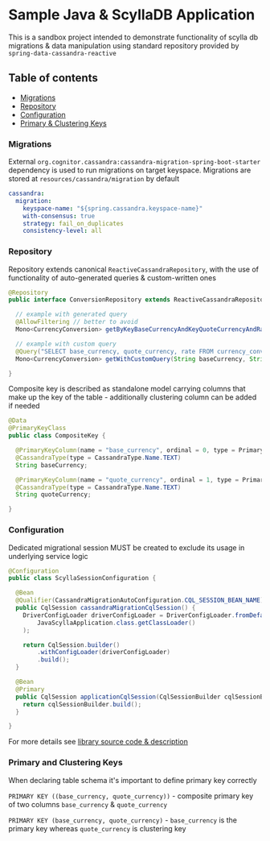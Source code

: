 # Sample Java & ScyllaDB Application
This is a sandbox project intended to demonstrate functionality of scylla db migrations & data manipulation using standard repository provided by `spring-data-cassandra-reactive`

## Table of contents
- [Migrations](#migrations)
- [Repository](#repository)
- [Configuration](#configuration)
- [Primary & Clustering Keys](#primary-and-clustering-keys)

### Migrations
External `org.cognitor.cassandra:cassandra-migration-spring-boot-starter` dependency is used to run migrations on target keyspace.
Migrations are stored at `resources/cassandra/migration` by default
```yaml
cassandra:
  migration:
    keyspace-name: "${spring.cassandra.keyspace-name}"
    with-consensus: true
    strategy: fail_on_duplicates
    consistency-level: all
```

### Repository
Repository extends canonical `ReactiveCassandraRepository`, with the use of functionality of auto-generated queries & custom-written ones
```java
@Repository
public interface ConversionRepository extends ReactiveCassandraRepository<CurrencyConversion, CompositeKey> {

  // example with generated query
  @AllowFiltering // better to avoid
  Mono<CurrencyConversion> getByKeyBaseCurrencyAndKeyQuoteCurrencyAndRateGreaterThanEqual(String baseCurrency, String quoteCurrency, BigDecimal rate);

  // example with custom query
  @Query("SELECT base_currency, quote_currency, rate FROM currency_conversion WHERE base_currency=?0 AND quote_currency=?1")
  Mono<CurrencyConversion> getWithCustomQuery(String baseCurrency, String quoteCurrency);

}
```

Composite key is described as standalone model carrying columns that make up the key of the table - additionally clustering column can be added if needed
```java
@Data
@PrimaryKeyClass
public class CompositeKey {

  @PrimaryKeyColumn(name = "base_currency", ordinal = 0, type = PrimaryKeyType.PARTITIONED)
  @CassandraType(type = CassandraType.Name.TEXT)
  String baseCurrency;

  @PrimaryKeyColumn(name = "quote_currency", ordinal = 1, type = PrimaryKeyType.PARTITIONED)
  @CassandraType(type = CassandraType.Name.TEXT)
  String quoteCurrency;

}
```

### Configuration
Dedicated migrational session MUST be created to exclude its usage in underlying service logic
```java
@Configuration
public class ScyllaSessionConfiguration {

  @Bean
  @Qualifier(CassandraMigrationAutoConfiguration.CQL_SESSION_BEAN_NAME)
  public CqlSession cassandraMigrationCqlSession() {
    DriverConfigLoader driverConfigLoader = DriverConfigLoader.fromDefaults(
        JavaScyllaApplication.class.getClassLoader()
    );

    return CqlSession.builder()
        .withConfigLoader(driverConfigLoader)
        .build();
  }

  @Bean
  @Primary
  public CqlSession applicationCqlSession(CqlSessionBuilder cqlSessionBuilder) {
    return cqlSessionBuilder.build();
  }

}
```

For more details see [library source code & description](https://github.com/patka/cassandra-migration)

### Primary and Clustering Keys
When declaring table schema it's important to define primary key correctly 

`PRIMARY KEY ((base_currency, quote_currency))` - composite primary key of two columns `base_currency` & `quote_currency`

`PRIMARY KEY (base_currency, quote_currency)` - `base_currency` is the primary key whereas `quote_currency` is clustering key
